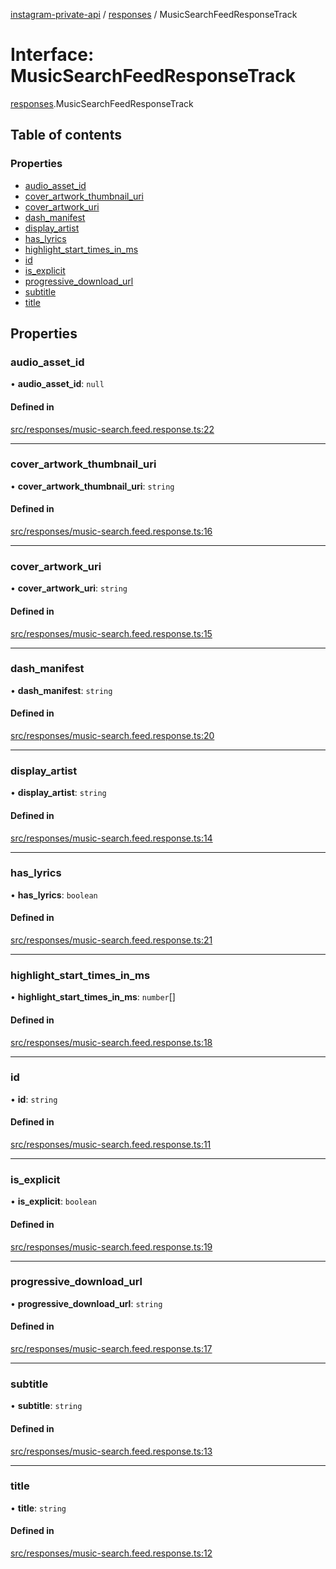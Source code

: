 [instagram-private-api](../../README.md) / [responses](../../modules/responses.md) / MusicSearchFeedResponseTrack

# Interface: MusicSearchFeedResponseTrack

[responses](../../modules/responses.md).MusicSearchFeedResponseTrack

## Table of contents

### Properties

- [audio\_asset\_id](MusicSearchFeedResponseTrack.md#audio_asset_id)
- [cover\_artwork\_thumbnail\_uri](MusicSearchFeedResponseTrack.md#cover_artwork_thumbnail_uri)
- [cover\_artwork\_uri](MusicSearchFeedResponseTrack.md#cover_artwork_uri)
- [dash\_manifest](MusicSearchFeedResponseTrack.md#dash_manifest)
- [display\_artist](MusicSearchFeedResponseTrack.md#display_artist)
- [has\_lyrics](MusicSearchFeedResponseTrack.md#has_lyrics)
- [highlight\_start\_times\_in\_ms](MusicSearchFeedResponseTrack.md#highlight_start_times_in_ms)
- [id](MusicSearchFeedResponseTrack.md#id)
- [is\_explicit](MusicSearchFeedResponseTrack.md#is_explicit)
- [progressive\_download\_url](MusicSearchFeedResponseTrack.md#progressive_download_url)
- [subtitle](MusicSearchFeedResponseTrack.md#subtitle)
- [title](MusicSearchFeedResponseTrack.md#title)

## Properties

### audio\_asset\_id

• **audio\_asset\_id**: ``null``

#### Defined in

[src/responses/music-search.feed.response.ts:22](https://github.com/Nerixyz/instagram-private-api/blob/4971f34/src/responses/music-search.feed.response.ts#L22)

___

### cover\_artwork\_thumbnail\_uri

• **cover\_artwork\_thumbnail\_uri**: `string`

#### Defined in

[src/responses/music-search.feed.response.ts:16](https://github.com/Nerixyz/instagram-private-api/blob/4971f34/src/responses/music-search.feed.response.ts#L16)

___

### cover\_artwork\_uri

• **cover\_artwork\_uri**: `string`

#### Defined in

[src/responses/music-search.feed.response.ts:15](https://github.com/Nerixyz/instagram-private-api/blob/4971f34/src/responses/music-search.feed.response.ts#L15)

___

### dash\_manifest

• **dash\_manifest**: `string`

#### Defined in

[src/responses/music-search.feed.response.ts:20](https://github.com/Nerixyz/instagram-private-api/blob/4971f34/src/responses/music-search.feed.response.ts#L20)

___

### display\_artist

• **display\_artist**: `string`

#### Defined in

[src/responses/music-search.feed.response.ts:14](https://github.com/Nerixyz/instagram-private-api/blob/4971f34/src/responses/music-search.feed.response.ts#L14)

___

### has\_lyrics

• **has\_lyrics**: `boolean`

#### Defined in

[src/responses/music-search.feed.response.ts:21](https://github.com/Nerixyz/instagram-private-api/blob/4971f34/src/responses/music-search.feed.response.ts#L21)

___

### highlight\_start\_times\_in\_ms

• **highlight\_start\_times\_in\_ms**: `number`[]

#### Defined in

[src/responses/music-search.feed.response.ts:18](https://github.com/Nerixyz/instagram-private-api/blob/4971f34/src/responses/music-search.feed.response.ts#L18)

___

### id

• **id**: `string`

#### Defined in

[src/responses/music-search.feed.response.ts:11](https://github.com/Nerixyz/instagram-private-api/blob/4971f34/src/responses/music-search.feed.response.ts#L11)

___

### is\_explicit

• **is\_explicit**: `boolean`

#### Defined in

[src/responses/music-search.feed.response.ts:19](https://github.com/Nerixyz/instagram-private-api/blob/4971f34/src/responses/music-search.feed.response.ts#L19)

___

### progressive\_download\_url

• **progressive\_download\_url**: `string`

#### Defined in

[src/responses/music-search.feed.response.ts:17](https://github.com/Nerixyz/instagram-private-api/blob/4971f34/src/responses/music-search.feed.response.ts#L17)

___

### subtitle

• **subtitle**: `string`

#### Defined in

[src/responses/music-search.feed.response.ts:13](https://github.com/Nerixyz/instagram-private-api/blob/4971f34/src/responses/music-search.feed.response.ts#L13)

___

### title

• **title**: `string`

#### Defined in

[src/responses/music-search.feed.response.ts:12](https://github.com/Nerixyz/instagram-private-api/blob/4971f34/src/responses/music-search.feed.response.ts#L12)
